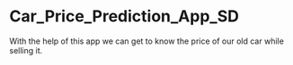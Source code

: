 # Car_Price_Prediction_App_SD
With the help of this app we can get to know the price of our old car while selling it.
